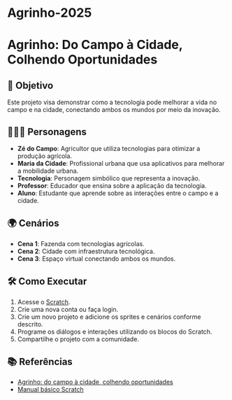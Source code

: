 # Agrinho-2025
# Agrinho: Do Campo à Cidade, Colhendo Oportunidades

## 🎯 Objetivo

Este projeto visa demonstrar como a tecnologia pode melhorar a vida no campo e na cidade, conectando ambos os mundos por meio da inovação.

## 🧑‍🤝‍🧑 Personagens

- **Zé do Campo**: Agricultor que utiliza tecnologias para otimizar a produção agrícola.
- **Maria da Cidade**: Profissional urbana que usa aplicativos para melhorar a mobilidade urbana.
- **Tecnologia**: Personagem simbólico que representa a inovação.
- **Professor**: Educador que ensina sobre a aplicação da tecnologia.
- **Aluno**: Estudante que aprende sobre as interações entre o campo e a cidade.

## 🌍 Cenários

- **Cena 1**: Fazenda com tecnologias agrícolas.
- **Cena 2**: Cidade com infraestrutura tecnológica.
- **Cena 3**: Espaço virtual conectando ambos os mundos.

## 🛠️ Como Executar

1. Acesse o [Scratch](https://scratch.mit.edu/).
2. Crie uma nova conta ou faça login.
3. Crie um novo projeto e adicione os sprites e cenários conforme descrito.
4. Programe os diálogos e interações utilizando os blocos do Scratch.
5. Compartilhe o projeto com a comunidade.

## 📚 Referências

- [Agrinho: do campo à cidade, colhendo oportunidades](https://www.geoplus.tec.br/tecnologia/pensamento-computacional-inicial/pensamento-com-1%C2%BA-ano-em-2024/pensamento-computacional-1-ano-2-trimestre)
- [Manual básico Scratch](https://pt.slideshare.net/slideshow/manual-bsico-scratch/16635925)
